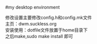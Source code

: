 #my desktop environment  

修改设置主要修改config.h和config.mk文件  
主页：dwm.suckless.org  
安装使用：dotfile文件放置于home目录下  
之后make,sudo make install 即可  
